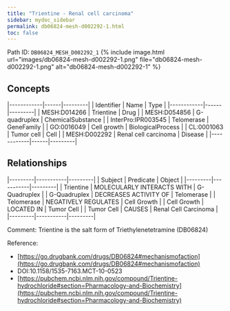 ```yaml
---
title: "Trientine - Renal cell carcinoma"
sidebar: mydoc_sidebar
permalink: db06824-mesh-d002292-1.html
toc: false 
---
```



Path ID: `DB06824_MESH_D002292_1`
{% include image.html url="images/db06824-mesh-d002292-1.png" file="db06824-mesh-d002292-1.png" alt="db06824-mesh-d002292-1" %}

## Concepts

|------------|------|---------|
| Identifier | Name | Type    |
|------------|------|---------|
| MESH:D014266 | Trientine | Drug |
| MESH:D054856 | G-quadruplex | ChemicalSubstance |
| InterPro:IPR003545 | Telomerase | GeneFamily |
| GO:0016049 | Cell growth | BiologicalProcess |
| CL:0001063 | Tumor cell | Cell |
| MESH:D002292 | Renal cell carcinoma | Disease |
|------------|------|---------|

## Relationships

|---------|-----------|---------|
| Subject | Predicate | Object  |
|---------|-----------|---------|
| Trientine | MOLECULARLY INTERACTS WITH | G-Quadruplex |
| G-Quadruplex | DECREASES ACTIVITY OF | Telomerase |
| Telomerase | NEGATIVELY REGULATES | Cell Growth |
| Cell Growth | LOCATED IN | Tumor Cell |
| Tumor Cell | CAUSES | Renal Cell Carcinoma |
|---------|-----------|---------|

Comment: Trientine is the salt form of Triethylenetetramine (DB06824)

Reference: 
  - [https://go.drugbank.com/drugs/DB06824#mechanismofaction](https://go.drugbank.com/drugs/DB06824#mechanismofaction)
  - DOI:10.1158/1535-7163.MCT-10-0523
  - [https://pubchem.ncbi.nlm.nih.gov/compound/Trientine-hydrochloride#section=Pharmacology-and-Biochemistry](https://pubchem.ncbi.nlm.nih.gov/compound/Trientine-hydrochloride#section=Pharmacology-and-Biochemistry)
